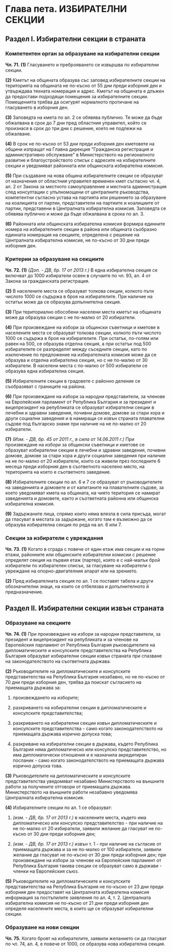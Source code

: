 # Глава пета. ИЗБИРАТЕЛНИ СЕКЦИИ

## Раздел I. Избирателни секции в страната



### Компетентен орган за образуване на избирателни секции

**Чл. 71. (1)** Гласуването и преброяването се извършва по избирателни секции.

**(2)** Кметът на общината образува със заповед избирателните секции на територията на общината не по-късно от 55 дни преди изборния ден и утвърждава тяхната номерация и адрес. Кметът на общината е длъжен да предостави подходящи помещения за избирателните секции. Помещенията трябва да осигурят нормалното протичане на гласуването в изборния ден.

**(3)** Заповедта на кмета по ал. 2 се обявява публично. Тя може да бъде обжалвана в срок до 7 дни пред областния управител, който се произнася в срок до три дни с решение, което не подлежи на обжалване.

**(4)** В срок не по-късно от 53 дни преди изборния ден кметовете на общини изпращат на Главна дирекция "Гражданска регистрация и административно обслужване" в Министерството на регионалното развитие и благоустройството списък с адресите на избирателните секции и уведомяват районната или общинската избирателна комисия.

**(5)** При създаване на нова община избирателните секции се образуват от назначения от областния управител временен кмет съгласно чл. 4, ал. 2 от Закона за местното самоуправление и местната администрация след консултации с упълномощени от централните ръководства, компетентни съгласно устава на партията или решението за образуване на коалицията от партии, представители на партиите и коалициите от партии, представени в Централната избирателна комисия. Заповедта се обявява публично и може да бъде обжалвана в срока по ал. 3.

**(6)** Районната или общинската избирателна комисия формира единните номера на избирателните секции в района или общината съобразно единната номерация на секциите, определена с решение на Централната избирателна комисия, не по-късно от 30 дни преди изборния ден.



### Критерии за образуване на секциите

**Чл. 72. (1)** _(Доп. - ДВ, бр. 17 от 2013 г.)_ В една избирателна секция се включват до 1000 избиратели освен в случаите по чл. 93, ал. 4 от Закона за гражданската регистрация.

**(2)** В населените места се образуват толкова секции, колкото пъти числото 1000 се съдържа в броя на избирателите. При наличие на остатък може да се образува допълнителна секция.

**(3)** При териториално обособени населени места кметът на общината може да образува секции с не по-малко от 20 избиратели.

**(4)** При произвеждане на избори за общински съветници и кметове в населените места се образуват толкова секции, колкото пъти числото 1000 се съдържа в броя на избирателите. При остатък, по-голям или равен на 500, се образува отделна секция, а при остатък под 500 избирателите се разпределят между съседните секции, като по изключение по предложение на избирателната комисия може да се образува и отделна избирателна секция, но с не по-малко от 30 избиратели. В населени места с по-малко от 500 избиратели се образува една избирателна секция.

**(5)** Избирателните секции в градовете с районно деление се съобразяват с границите на района.

**(6)** При произвеждане на избори за народни представители, за членове на Европейския парламент от Република България и за президент и вицепрезидент на републиката се образуват избирателни секции в лечебни и здравни заведения, почивни домове, домове за стари хора и други социални заведения и в намиращи се извън страната плавателни съдове под българско знаме при наличие на не по-малко от 20 избиратели.

**(7)** _(Изм. - ДВ, бр. 45 от 2011 г., в сила от 14.06.2011 г.)_ При произвеждане на избори за общински съветници и кметове се образуват избирателни секции в лечебни и здравни заведения, почивни домове, домове за стари хора и други социални заведения при наличие на не по-малко от 20 избиратели, които са живели през последните 6 месеца преди изборния ден в съответното населено място, на територията на което е съответното заведение.

**(8)** Избирателните секции по ал. 6 и 7 се образуват от ръководителите на заведенията и домовете и от капитаните на плавателните съдове, за което уведомяват кмета на общината, на чиято територия се намират заведенията и домовете, както и съответната районна или общинска избирателна комисия.

**(9)** Задържаните лица, спрямо които няма влязла в сила присъда, могат да гласуват в местата за задържане, когато там е възможно да се образува избирателна секция по реда на ал. 6 или 7.



### Секции за избиратели с увреждания

**Чл. 73. (1)** Когато в сграда с повече от един етаж има секции и на горни етажи, районните или общинските избирателни комисии с решение определят секция на първия етаж (партер), която е с най-малък брой избиратели по избирателен списък, за гласуване на избиратели с увреждане на опорно-двигателния апарат или на зрението.

**(2)** Пред избирателната секция по ал. 1 се поставят табела и други обозначителни знаци, на които се отбелязва и допълнителното й предназначение.

## Раздел II. Избирателни секции извън страната



### Образуване на секциите

**Чл. 74. (1)** При произвеждане на избори за народни представители, за президент и вицепрезидент на републиката и за членове на Европейския парламент от Република България ръководителите на дипломатическите и консулските представителства на Република България образуват избирателни секции извън страната при спазване на законодателството на съответната държава.

**(2)** Ръководителите на дипломатическите и консулските представителства на Република България незабавно, но не по-късно от 70 дни преди изборния ден, трябва да поискат съгласието на приемащата държава за:

1. произвеждането на изборите;

2. разкриването на избирателни секции в дипломатическите и консулските представителства;

3. разкриването на избирателни секции извън дипломатическите и консулските представителства - само когато законодателството на приемащата държава изрично допуска това;

4. разкриване на избирателни секции в държава, където Република България няма дипломатическо или консулско представителство, но има дипломатически отношения и е назначила акредитиран посланик - само когато законодателството на приемащата държава изрично допуска това.

**(3)** Ръководителите на дипломатическите и консулските представителства уведомяват незабавно Министерството на външните работи за получените отговори от приемащата държава. Министерството на външните работи незабавно уведомява Централната избирателна комисия.

**(4)** Избирателните секции по ал. 1 се образуват:

1. _(изм. - ДВ, бр. 17 от 2013 г.)_ в населените места, където има дипломатическо или консулско представителство - при наличие на не по-малко от 20 избиратели, заявили желание да гласуват не по-късно от 30 дни преди изборния ден;

2. _(изм. - ДВ, бр. 17 от 2013 г.)_ извън т. 1 - при наличие на съгласие от приемащата държава и за не по-малко от 100 избиратели, заявили желание да гласуват не по-късно от 30 дни преди изборния ден; при произвеждане на избори за членове на Европейския парламент от Република България такива секции се образуват само в държави - членки на Европейския съюз.

**(5)** Ръководителите на дипломатическите и консулските представителства на Република България не по-късно от 23 дни преди изборния ден предоставят на Централната избирателна комисия информация за постъпилите заявления по ал. 4, т. 2. Централната избирателна комисия не по-късно от 21 дни преди изборния ден определя населените места, в които ще се образуват избирателни секции.



### Образуване на нови секции

**Чл. 75.** Когато броят на избирателите, заявили желанието си да гласуват по чл. 74, ал. 4, е повече от 1000, се образува нова избирателна секция.
